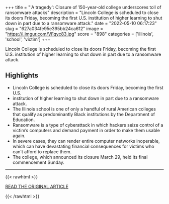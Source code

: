+++
title = "'A tragedy': Closure of 150-year-old college underscores toll of ransomware attacks"
description = "Lincoln College is scheduled to close its doors Friday, becoming the first U.S. institution of higher learning to shut down in part due to a ransomware attack."
date = "2022-05-10 06:17:23"
slug = "627a034fe95e395bb24ca612"
image = "https://i.imgur.com/VFqyc83.jpg"
score = "898"
categories = ['illinois', 'school', 'victim']
+++

Lincoln College is scheduled to close its doors Friday, becoming the first U.S. institution of higher learning to shut down in part due to a ransomware attack.

## Highlights

- Lincoln College is scheduled to close its doors Friday, becoming the first U.S.
- institution of higher learning to shut down in part due to a ransomware attack.
- The Illinois school is one of only a handful of rural American colleges that qualify as predominantly Black institutions by the Department of Education.
- Ransomware is a type of cyberattack in which hackers seize control of a victim’s computers and demand payment in order to make them usable again.
- In severe cases, they can render entire computer networks inoperable, which can have devastating financial consequences for victims who can’t afford to replace them.
- The college, which announced its closure March 29, held its final commencement Sunday.

---

{{< rawhtml >}}
  <p class="article-category">
    <a target="_blank" href="https://www.nbcnews.com/tech/security/ransomware-attack-covid-combine-shutter-illinois-college-rcna24905">READ THE ORIGINAL ARTICLE</a>
  </p>
{{< /rawhtml >}}
